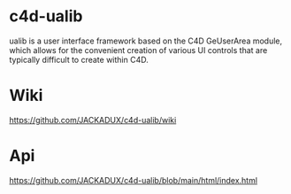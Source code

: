 # c4d-ualib
ualib is a user interface framework based on the C4D GeUserArea module, which allows for the convenient creation of various UI controls that are typically difficult to create within C4D.

# Wiki
https://github.com/JACKADUX/c4d-ualib/wiki

# Api
https://github.com/JACKADUX/c4d-ualib/blob/main/html/index.html
